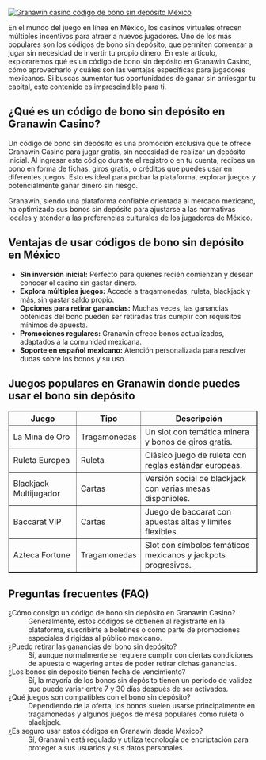 [![Granawin casino código de bono sin depósito México](https://123-caf.pages.dev/gitsignup.png)](https://vrmoo.ru/Bt82HjjY)

<p>En el mundo del juego en línea en México, los casinos virtuales ofrecen múltiples incentivos para atraer a nuevos jugadores. Uno de los más populares son los códigos de bono sin depósito, que permiten comenzar a jugar sin necesidad de invertir tu propio dinero. En este artículo, exploraremos qué es un código de bono sin depósito en Granawin Casino, cómo aprovecharlo y cuáles son las ventajas específicas para jugadores mexicanos. Si buscas aumentar tus oportunidades de ganar sin arriesgar tu capital, este contenido es imprescindible para ti.</p>  <h2>¿Qué es un código de bono sin depósito en Granawin Casino?</h2> <p>Un código de bono sin depósito es una promoción exclusiva que te ofrece Granawin Casino para jugar gratis, sin necesidad de realizar un depósito inicial. Al ingresar este código durante el registro o en tu cuenta, recibes un bono en forma de fichas, giros gratis, o créditos que puedes usar en diferentes juegos. Esto es ideal para probar la plataforma, explorar juegos y potencialmente ganar dinero sin riesgo.</p> <p>Granawin, siendo una plataforma confiable orientada al mercado mexicano, ha optimizado sus bonos sin depósito para ajustarse a las normativas locales y atender a las preferencias culturales de los jugadores de México.</p>  <h2>Ventajas de usar códigos de bono sin depósito en México</h2> <ul> <li><strong>Sin inversión inicial:</strong> Perfecto para quienes recién comienzan y desean conocer el casino sin gastar dinero.</li> <li><strong>Explora múltiples juegos:</strong> Accede a tragamonedas, ruleta, blackjack y más, sin gastar saldo propio.</li> <li><strong>Opciones para retirar ganancias:</strong> Muchas veces, las ganancias obtenidas del bono pueden ser retiradas tras cumplir con requisitos mínimos de apuesta.</li> <li><strong>Promociones regulares:</strong> Granawin ofrece bonos actualizados, adaptados a la comunidad mexicana.</li> <li><strong>Soporte en español mexicano:</strong> Atención personalizada para resolver dudas sobre los bonos y su uso.</li> </ul>  <h2>Juegos populares en Granawin donde puedes usar el bono sin depósito</h2> <table border="1" cellspacing="0" cellpadding="5"> <thead> <tr> <th>Juego</th> <th>Tipo</th> <th>Descripción</th> </tr> </thead> <tbody> <tr> <td>La Mina de Oro</td> <td>Tragamonedas</td> <td>Un slot con temática minera y bonos de giros gratis.</td> </tr> <tr> <td>Ruleta Europea</td> <td>Ruleta</td> <td>Clásico juego de ruleta con reglas estándar europeas.</td> </tr> <tr> <td>Blackjack Multijugador</td> <td>Cartas</td> <td>Versión social de blackjack con varias mesas disponibles.</td> </tr> <tr> <td>Baccarat VIP</td> <td>Cartas</td> <td>Juego de baccarat con apuestas altas y límites flexibles.</td> </tr> <tr> <td>Azteca Fortune</td> <td>Tragamonedas</td> <td>Slot con símbolos temáticos mexicanos y jackpots progresivos.</td> </tr> </tbody> </table>  <h2>Preguntas frecuentes (FAQ)</h2> <dl> <dt>¿Cómo consigo un código de bono sin depósito en Granawin Casino?</dt> <dd>Generalmente, estos códigos se obtienen al registrarte en la plataforma, suscribirte a boletines o como parte de promociones especiales dirigidas al público mexicano.</dd>  <dt>¿Puedo retirar las ganancias del bono sin depósito?</dt> <dd>Sí, aunque normalmente se requiere cumplir con ciertas condiciones de apuesta o wagering antes de poder retirar dichas ganancias.</dd>  <dt>¿Los bonos sin depósito tienen fecha de vencimiento?</dt> <dd>Sí, la mayoría de los bonos sin depósito tienen un periodo de validez que puede variar entre 7 y 30 días después de ser activados.</dd>  <dt>¿Qué juegos son compatibles con el bono sin depósito?</dt> <dd>Dependiendo de la oferta, los bonos suelen usarse principalmente en tragamonedas y algunos juegos de mesa populares como ruleta o blackjack.</dd>  <dt>¿Es seguro usar estos códigos en Granawin desde México?</dt> <dd>Sí, Granawin está regulado y utiliza tecnología de encriptación para proteger a sus usuarios y sus datos personales.</dd> </dl>